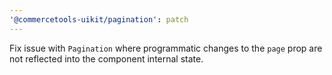```yaml
---
'@commercetools-uikit/pagination': patch
---
```


Fix issue with `Pagination` where programmatic changes to the `page` prop are not reflected into the component internal state.
